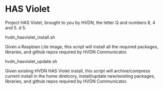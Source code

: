 # HAS Violet
Project HAS Violet, brought to you by HVDN, the letter Q and numbers 8, 4 and 5. d 5. 

hvdn_hasviolet_install.sh

   Given a Raspbian Lite image, this script will install all the required packages, libraries, and github repos
   required by HVDN Communicator.

hvdn_hasviolet_update.sh

   Given existing HVDN HAS Violet install, this script will archive/compress current install in the home diretcory, 
   install/update new/existing packages, libraries, and github repos required by HVDN Communicator.

